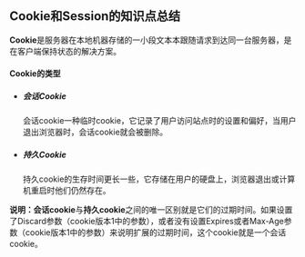 ## Cookie和Session的知识点总结
<b>Cookie</b>是服务器在本地机器存储的一小段文本本跟随请求到达同一台服务器，是在客户端保持状态的解决方案。
<b></b>
#### Cookie的类型
- ##### <b>会话Cookie</b>
    会话cookie一种临时cookie，它记录了用户访问站点时的设置和偏好，当用户退出浏览器时，会话cookie就会被删除。

- ##### <b>持久Cookie</b>
    持久cookie的生存时间更长一些，它存储在用户的硬盘上，浏览器退出或计算机重启时他们仍然存在。

<b>说明：</b><b>会话cookie</b>与<b>持久cookie</b>之间的唯一区别就是它们的过期时间。如果设置了Discard参数（cookie版本1中的参数），或者没有设置Expires或者Max-Age参数（cookie版本1中的参数）来说明扩展的过期时间，这个cookie就是一个会话cookie。

